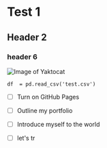 # Test 1 
## Header 2
### header 6

![Image of Yaktocat](https://octodex.github.com/images/yaktocat.png)

```
df  = pd.read_csv('test.csv')
```


- [ ] Turn on GitHub Pages
- [ ] Outline my portfolio
- [ ] Introduce myself to the world

- [ ] let's tr
